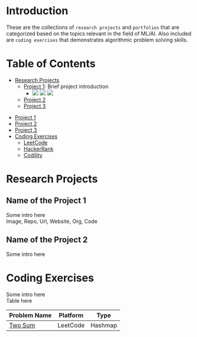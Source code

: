 # Introduction
These are the collections of `research projects` and `portfolios` that are categorized based on the topics relevant in the field of ML/AI. Also included are `coding exercises` that demonstrates algorithmic problem solving skills.
<!-- badge colors -->
<!-- g,y,o,b,r,brightgreen,yellowgreen,lightgrey -->

# Table of Contents
- [Research Projects](#mlai-projects)
    - [Project 1](#p1): Brief project introduction 
        - <img src="https://img.shields.io/badge/-Machine Learning-blue"> 
            <img src="https://img.shields.io/badge/-TensorFlow-yellow"> 
            <img src="https://img.shields.io/badge/-DNN-red">
    - [Project 2](#p2)
    - [Project 3](#p3)
<!-- - [DS Projects](#ds-projects) -->
- [Project 1](#p1)
- [Project 2](#p2)
- [Project 3](#p3)
- [Coding Exercises](#coding-exercises)
    - [LeetCode](#p1)
    - [HackerRank](#p2)
    - [Codility](#p3)

# Research Projects
## Name of the Project 1

Some intro here \
Image, Repo, Url, Website, Org, Code

## Name of the Project 2
Some intro here

<!-- # DS Projects
Some intro here -->

# Coding Exercises
Some intro here  
Table here

|Problem Name|Platform|Type|
|----|----|----|
|[Two Sum](url)|LeetCode|Hashmap|

